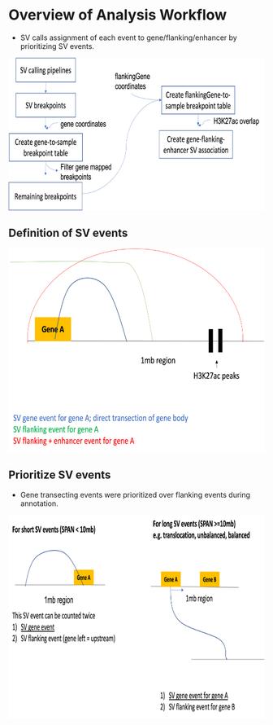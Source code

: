 # Overview of Analysis Workflow

* SV calls assignment of each event to gene/flanking/enhancer by prioritizing SV events.

<img src="https://github.com/GavinHaLab/crpc-sv-pattern-study/blob/main/metadata/SV-gene-flanking-pipeline.png" title="Analysis Workflow" height="300" width="700">

## Definition of SV events

<img src="https://github.com/GavinHaLab/crpc-sv-pattern-study/blob/main/metadata/SV_events_definition.png" title="Analysis Workflow" height="400" width="600">

## Prioritize SV events 

* Gene transecting events were prioritized over flanking events during annotation. 

<img src="https://github.com/GavinHaLab/crpc-sv-pattern-study/blob/main/metadata/SV_gene_flanking_double_count_example.png" title="Analysis Workflow" height="400" width="800">

